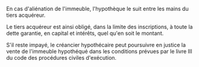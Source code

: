 En cas d'aliénation de l'immeuble, l'hypothèque le suit entre les mains du tiers acquéreur.   

  
Le tiers acquéreur est ainsi obligé, dans la limite des inscriptions, à toute la dette garantie, en capital et intérêts, quel qu'en soit le montant.   

  
S'il reste impayé, le créancier hypothécaire peut poursuivre en justice la vente de l'immeuble hypothéqué dans les conditions prévues par le livre III du code des procédures civiles d'exécution.

